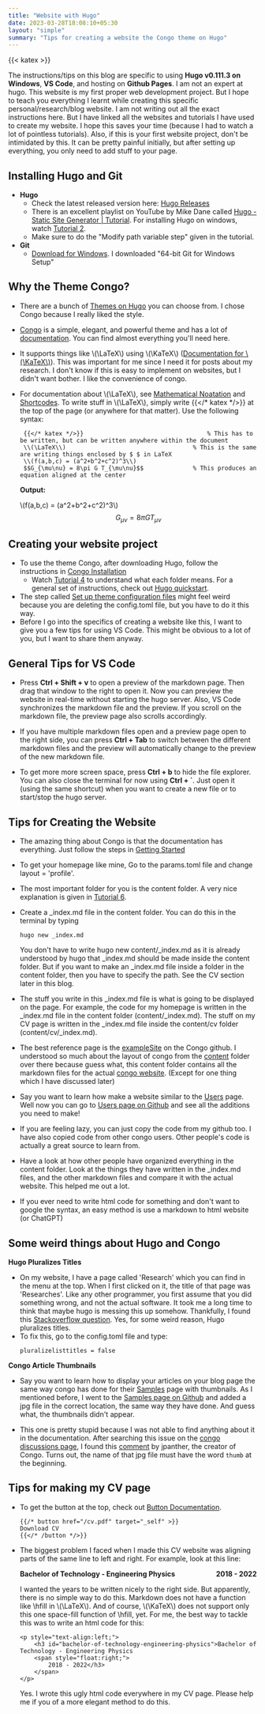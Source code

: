 ```yaml
---
title: "Website with Hugo"
date: 2023-03-28T18:08:10+05:30
layout: "simple"
summary: "Tips for creating a website the Congo theme on Hugo"
---
```

{{< katex >}}

The instructions/tips on this blog are specific to using **Hugo v0.111.3 on Windows**, **VS Code**, and hosting on **Github Pages**. I am not an expert at hugo. This website is my first proper web development project. But I hope to teach you everything I learnt while creating this specific personal/research/blog website. I am not writing out all the exact instructions here. But I have linked all the websites and tutorials I have used to create my website. I hope this saves your time (because I had to watch a lot of pointless tutorials). Also, if this is your first website project, don't be intimidated by this. It can be pretty painful initially, but after setting up everything, you only need to add stuff to your page. 

## Installing Hugo and Git

- **Hugo**
    - Check the latest released version here: [Hugo Releases](https://github.com/gohugoio/hugo/releases)
    - There is an excellent playlist on YouTube by Mike Dane called [Hugo - Static Site Generator | Tutorial](https://youtube.com/playlist?list=PLLAZ4kZ9dFpOnyRlyS-liKL5ReHDcj4G3). For installing Hugo on windows, watch [Tutorial 2](https://youtu.be/G7umPCU-8xc).
    - Make sure to do the "Modify path variable step" given in the tutorial. 
- **Git**
    - [Download for Windows](https://git-scm.com/download/win). I downloaded "64-bit Git for Windows Setup"

## Why the Theme Congo?

- There are a bunch of [Themes on Hugo](https://themes.gohugo.io/) you can choose from. I chose Congo because I really liked the style.
- [Congo](https://github.com/jpanther/congo) is a simple, elegant, and powerful theme and has a lot of [documentation](https://jpanther.github.io/congo/docs/). You can find almost everything you'll need here.
- It supports things like \\(\LaTeX\\) using \\(\KaTeX\\) ([Documentation for \\(\KaTeX\\)](https://katex.org/docs/supported.html)). This was important for me since I need it for posts about my research. I don't know if this is easy to implement on websites, but I didn't want bother. I like the convenience of congo.
- For documentation about \\(\LaTeX\\), see [Mathematical Noatation](https://jpanther.github.io/congo/samples/mathematical-notation/) and [Shortcodes](https://jpanther.github.io/congo/docs/shortcodes/#katex). To write stuff in \\(\LaTeX\\), simply write {{</* katex */>}} at the top of the page (or anywhere for that matter). Use the following syntax:

   ```
    {{</* katex */>}}                                   % This has to be written, but can be written anywhere within the document
    \\(\LaTeX\\)                                    % This is the same are writing things enclosed by $ $ in LaTeX
    \\(f(a,b,c) = (a^2+b^2+c^2)^3\\)                
    $$G_{\mu\nu} = 8\pi G T_{\mu\nu}$$              % This produces an equation aligned at the center
    ```
    **Output:**

    \\(f(a,b,c) = (a^2+b^2+c^2)^3\\)
    $$G_{\mu\nu} = 8\pi GT_{\mu\nu}$$

## Creating your website project
- To use the theme Congo, after downloading Hugo, follow the instructions in [Congo Installation](https://jpanther.github.io/congo/docs/installation/)
    - Watch [Tutorial 4](https://youtu.be/sB0HLHjgQ7E) to understand what each folder means. For a general set of instructions, check out [Hugo quickstart](https://gohugo.io/getting-started/quick-start/). 
- The step called [Set up theme configuration files](https://jpanther.github.io/congo/docs/installation/#set-up-theme-configuration-files) might feel weird because you are deleting the config.toml file, but you have to do it this way. 
- Before I go into the specifics of creating a website like this, I want to give you a few tips for using VS Code. This might be obvious to a lot of you, but I want to share them anyway.

## General Tips for VS Code

- Press **Ctrl + Shift + v** to open a preview of the markdown page. Then drag that window to the right to open it. Now you can preview the website in real-time without starting the hugo server. Also, VS Code synchronizes the markdown file and the preview. If you scroll on the markdown file, the preview page also scrolls accordingly.

- If you have multiple markdown files open and a preview page open to the right side, you can press **Ctrl + Tab** to switch between the different markdown files and the preview will automatically change to the preview of the new markdown file.

- To get more more screen space, press **Ctrl + b** to hide the file explorer. You can also close the terminal for now using **Ctrl + `**. Just open it (using the same shortcut) when you want to create a new file or to start/stop the hugo server.

## Tips for Creating the Website

- The amazing thing about Congo is that the documentation has everything. Just follow the steps in [Getting Started](https://jpanther.github.io/congo/docs/getting-started/)

- To get your homepage like mine, Go to the params.toml file and change layout = 'profile'. 

- The most important folder for you is the content folder. A very nice explanation is given in [Tutorial 6](https://youtu.be/0GZxidrlaRM).

- Create a _index.md file in the content folder. You can do this in the terminal by typing 
    ```
    hugo new _index.md
    ```
    You don't have to write hugo new content/_index.md as it is already understood by hugo that _index.md should be made inside the content folder. But if you want to make an _index.md file inside a folder in the content folder, then you have to specify the path. See the CV section later in this blog.

- The stuff you write in this _index.md file is what is going to be displayed on the page. For example, the code for my homepage is written in the _index.md file in the content folder (content/_index.md). The stuff on my CV page is written in the _index.md file inside the content/cv folder (content/cv/_index.md). 

- The best reference page is the [exampleSite](https://github.com/jpanther/congo/tree/dev/exampleSite) on the Congo github. I understood so much about the layout of congo from the [content](https://github.com/jpanther/congo/tree/dev/exampleSite/content) folder over there because guess what, this content folder contains all the markdown files for the actual [congo website](https://jpanther.github.io/congo/). (Except for one thing which I have discussed later)

- Say you want to learn how make a website similar to the [Users](https://jpanther.github.io/congo/users/) page. Well now you can go to [Users page on Github](https://github.com/jpanther/congo/tree/dev/exampleSite/content/users) and see all the additions you need to make!

- If you are feeling lazy, you can just copy the code from my github too. I have also copied code from other congo users. Other people's code is actually a great source to learn from. 

- Have a look at how other people have organized everything in the content folder. Look at the things they have written in the _index.md files, and the other markdown files and compare it with the actual website. This helped me out a lot.

- If you ever need to write html code for something and don't want to google the syntax, an easy method is use a markdown to html website (or ChatGPT)

## Some weird things about Hugo and Congo

**Hugo Pluralizes Titles**

- On my website, I have a page called 'Research' which you can find in the menu at the top. When I first clicked on it, the title of that page was 'Researches'. Like any other programmer, you first assume that you did something wrong, and not the actual software. It took me a long time to think that maybe hugo is messing this up somehow. Thankfully, I found this [Stackoverflow question](https://stackoverflow.com/questions/55951933/why-hugo-makes-nav-items-plural). Yes, for some weird reason, Hugo pluralizes titles.
- To fix this, go to the config.toml file and type:
    ```
    pluralizelisttitles = false
    ```
**Congo Article Thumbnails**

- Say you want to learn how to display your articles on your blog page the same way congo has done for their [Samples](https://jpanther.github.io/congo/samples/) page with thumbnails. As I mentioned before, I went to the [Samples page on Github](https://github.com/jpanther/congo/tree/dev/exampleSite/content/samples) and added a jpg file in the correct location, the same way they have done. And guess what, the thumbnails didn't appear.

- This one is pretty stupid because I was not able to find anything about it in the documentation. After searching this issue on the [congo discussions page](https://github.com/jpanther/congo/discussions), I found this [comment](https://github.com/jpanther/congo/discussions/315#discussioncomment-4103266) by jpanther, the creator of Congo. Turns out, the name of that jpg file must have the word `thumb` at the beginning.



## Tips for making my CV page

- To get the button at the top, check out [Button Documentation](https://jpanther.github.io/congo/docs/shortcodes/#button).
  ```
  {{/* button href="/cv.pdf" target="_self" >}}
  Download CV
  {{</* /button */>}}
  ```
- The biggest problem I faced when I made this CV website was aligning   parts of the same line to left and right. For example, look at this line: 

  <p style="text-align:left;"><strong>Bachelor of Technology - Engineering Physics<span style="float:right;">2018 - 2022</strong></span></p>

     I wanted the years to be written nicely to the right side. But apparently, there is no simple way to do this. Markdown does not have a function like \hfill in \\(\LaTeX\\). And of course, \\(\KaTeX\\) does not support only this one space-fill function of \hfill, yet. For me, the best way to tackle this was to write an html code for this:

    ```
    <p style="text-align:left;">
        <h3 id="bachelor-of-technology-engineering-physics">Bachelor of Technology - Engineering Physics
        <span style="float:right;">
            2018 - 2022</h3>
        </span>
    </p>
    ```
    Yes. I wrote this ugly html code everywhere in my CV page. Please help me if you of a more elegant method to do this.